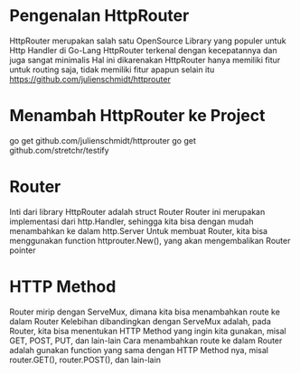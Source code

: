 # Pengenalan HttpRouter

HttpRouter merupakan salah satu OpenSource Library yang populer untuk Http Handler di Go-Lang
HttpRouter terkenal dengan kecepatannya dan juga sangat minimalis
Hal ini dikarenakan HttpRouter hanya memiliki fitur untuk routing saja, tidak memiliki fitur apapun selain itu
https://github.com/julienschmidt/httprouter

# Menambah HttpRouter ke Project

go get github.com/julienschmidt/httprouter
go get github.com/stretchr/testify

# Router

Inti dari library HttpRouter adalah struct Router
Router ini merupakan implementasi dari http.Handler, sehingga kita bisa dengan mudah menambahkan ke dalam http.Server
Untuk membuat Router, kita bisa menggunakan function httprouter.New(), yang akan mengembalikan Router pointer

# HTTP Method

Router mirip dengan ServeMux, dimana kita bisa menambahkan route ke dalam Router
Kelebihan dibandingkan dengan ServeMux adalah, pada Router, kita bisa menentukan HTTP Method yang ingin kita gunakan, misal GET, POST, PUT, dan lain-lain
Cara menambahkan route ke dalam Router adalah gunakan function yang sama dengan HTTP Method nya, misal router.GET(), router.POST(), dan lain-lain
